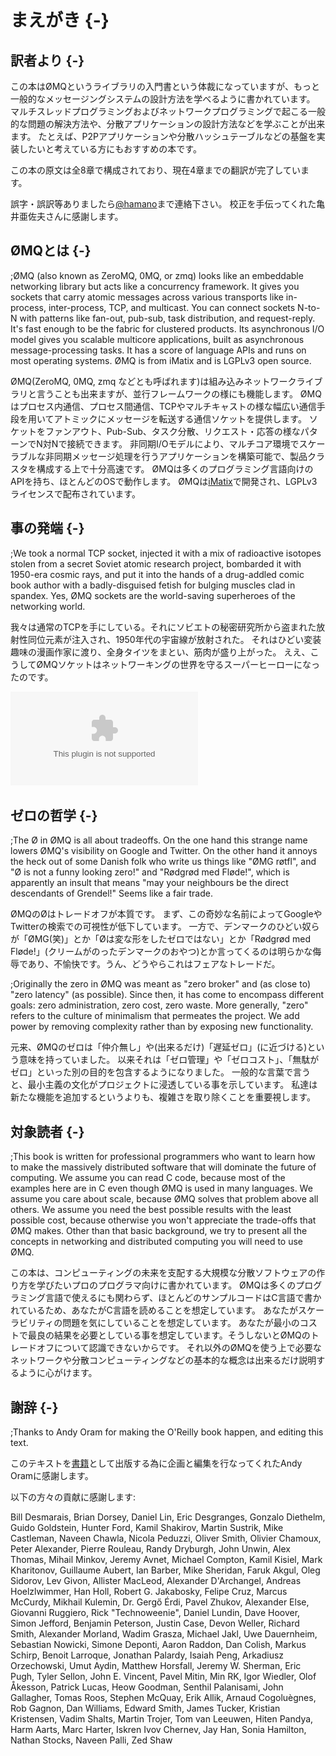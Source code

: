 # まえがき {-}

## 訳者より {-}
この本はØMQというライブラリの入門書という体裁になっていますが、もっと一般的なメッセージングシステムの設計方法を学べるように書かれています。
マルチスレッドプログラミングおよびネットワークプログラミングで起こる一般的な問題の解決方法や、分散アプリケーションの設計方法などを学ぶことが出来ます。
たとえば、P2Pアプリケーションや分散ハッシュテーブルなどの基盤を実装したいと考えている方にもおすすめの本です。

この本の原文は全8章で構成されており、現在4章までの翻訳が完了しています。

誤字・誤訳等ありましたら[\@hamano](https://twitter.com/hamano)まで連絡下さい。
校正を手伝ってくれた亀井亜佐夫さんに感謝します。

## ØMQとは {-}
;ØMQ (also known as ZeroMQ, 0MQ, or zmq) looks like an embeddable networking library but acts like a concurrency framework. It gives you sockets that carry atomic messages across various transports like in-process, inter-process, TCP, and multicast. You can connect sockets N-to-N with patterns like fan-out, pub-sub, task distribution, and request-reply. It's fast enough to be the fabric for clustered products. Its asynchronous I/O model gives you scalable multicore applications, built as asynchronous message-processing tasks. It has a score of language APIs and runs on most operating systems. ØMQ is from iMatix and is LGPLv3 open source.

ØMQ(ZeroMQ, 0MQ, zmq などとも呼ばれます)は組み込みネットワークライブラリと言うことも出来ますが、並行フレームワークの様にも機能します。
ØMQはプロセス内通信、プロセス間通信、TCPやマルチキャストの様な幅広い通信手段を用いてアトミックにメッセージを転送する通信ソケットを提供します。
ソケットをファンアウト、Pub-Sub、タスク分散、リクエスト・応答の様なパターンでN対Nで接続できます。
非同期I/Oモデルにより、マルチコア環境でスケーラブルな非同期メッセージ処理を行うアプリケーションを構築可能で、製品クラスタを構成する上で十分高速です。
ØMQは多くのプログラミング言語向けのAPIを持ち、ほとんどのOSで動作します。
ØMQは[iMatix](http://www.imatix.com/)で開発され、LGPLv3ライセンスで配布されています。

## 事の発端 {-}
;We took a normal TCP socket, injected it with a mix of radioactive isotopes stolen from a secret Soviet atomic research project, bombarded it with 1950-era cosmic rays, and put it into the hands of a drug-addled comic book author with a badly-disguised fetish for bulging muscles clad in spandex. Yes, ØMQ sockets are the world-saving superheroes of the networking world.

我々は通常のTCPを手にしている。それにソビエトの秘密研究所から盗まれた放射性同位元素が注入され、1950年代の宇宙線が放射された。
それはひどい変装趣味の漫画作家に渡り、全身タイツをまとい、筋肉が盛り上がった。
ええ、こうしてØMQソケットはネットワーキングの世界を守るスーパーヒーローになったのです。

![恐ろしいアクシデント](images/fig1.eps)

## ゼロの哲学 {-}
;The Ø in ØMQ is all about tradeoffs. On the one hand this strange name lowers ØMQ's visibility on Google and Twitter. On the other hand it annoys the heck out of some Danish folk who write us things like "ØMG røtfl", and "Ø is not a funny looking zero!" and "Rødgrød med Fløde!", which is apparently an insult that means "may your neighbours be the direct descendants of Grendel!" Seems like a fair trade.

ØMQのØはトレードオフが本質です。
まず、この奇妙な名前によってGoogleやTwitterの検索での可視性が低下しています。
一方で、デンマークのひどい奴らが「ØMG(笑)」とか「Øは変な形をしたゼロではない」とか「Rødgrød med Fløde!」(クリームがのったデンマークのおやつ)とか言ってくるのは明らかな侮辱であり、不愉快です。うん、どうやらこれはフェアなトレードだ。

;Originally the zero in ØMQ was meant as "zero broker" and (as close to) "zero latency" (as possible). Since then, it has come to encompass different goals: zero administration, zero cost, zero waste. More generally, "zero" refers to the culture of minimalism that permeates the project. We add power by removing complexity rather than by exposing new functionality.

元来、ØMQのゼロは「仲介無し」や(出来るだけ)「遅延ゼロ」(に近づける)という意味を持っていました。
以来それは「ゼロ管理」や「ゼロコスト」、「無駄がゼロ」といった別の目的を包含するようになりました。
一般的な言葉で言うと、最小主義の文化がプロジェクトに浸透している事を示しています。
私達は新たな機能を追加するというよりも、複雑さを取り除くことを重要視します。

## 対象読者 {-}
;This book is written for professional programmers who want to learn how to make the massively distributed software that will dominate the future of computing. We assume you can read C code, because most of the examples here are in C even though ØMQ is used in many languages. We assume you care about scale, because ØMQ solves that problem above all others. We assume you need the best possible results with the least possible cost, because otherwise you won't appreciate the trade-offs that ØMQ makes. Other than that basic background, we try to present all the concepts in networking and distributed computing you will need to use ØMQ.

この本は、コンピューティングの未来を支配する大規模な分散ソフトウェアの作り方を学びたいプロのプログラマ向けに書かれています。
ØMQは多くのプログラミング言語で使えるにも関わらず、ほとんどのサンプルコードはC言語で書かれているため、あなたがC言語を読めることを想定しています。
あなたがスケーラビリティの問題を気にしていることを想定しています。
あなたが最小のコストで最良の結果を必要としている事を想定しています。そうしないとØMQのトレードオフについて認識できないからです。
それ以外のØMQを使う上で必要なネットワークや分散コンピューティングなどの基本的な概念は出来るだけ説明するように心がけます。

## 謝辞 {-}
;Thanks to Andy Oram for making the O'Reilly book happen, and editing this text.

このテキストを[書籍](http://shop.oreilly.com/product/0636920026136.do)として出版する為に企画と編集を行なってくれたAndy Oramに感謝します。

以下の方々の貢献に感謝します:

Bill Desmarais, Brian Dorsey, Daniel Lin, Eric Desgranges, Gonzalo Diethelm, Guido Goldstein, Hunter Ford, Kamil Shakirov, Martin Sustrik, Mike Castleman, Naveen Chawla, Nicola Peduzzi, Oliver Smith, Olivier Chamoux, Peter Alexander, Pierre Rouleau, Randy Dryburgh, John Unwin, Alex Thomas, Mihail Minkov, Jeremy Avnet, Michael Compton, Kamil Kisiel, Mark Kharitonov, Guillaume Aubert, Ian Barber, Mike Sheridan, Faruk Akgul, Oleg Sidorov, Lev Givon, Allister MacLeod, Alexander D'Archangel, Andreas Hoelzlwimmer, Han Holl, Robert G. Jakabosky, Felipe Cruz, Marcus McCurdy, Mikhail Kulemin, Dr. Gergő Érdi, Pavel Zhukov, Alexander Else, Giovanni Ruggiero, Rick "Technoweenie", Daniel Lundin, Dave Hoover, Simon Jefford, Benjamin Peterson, Justin Case, Devon Weller, Richard Smith, Alexander Morland, Wadim Grasza, Michael Jakl, Uwe Dauernheim, Sebastian Nowicki, Simone Deponti, Aaron Raddon, Dan Colish, Markus Schirp, Benoit Larroque, Jonathan Palardy, Isaiah Peng, Arkadiusz Orzechowski, Umut Aydin, Matthew Horsfall, Jeremy W. Sherman, Eric Pugh, Tyler Sellon, John E. Vincent, Pavel Mitin, Min RK, Igor Wiedler, Olof Åkesson, Patrick Lucas, Heow Goodman, Senthil Palanisami, John Gallagher, Tomas Roos, Stephen McQuay, Erik Allik, Arnaud Cogoluègnes, Rob Gagnon, Dan Williams, Edward Smith, James Tucker, Kristian Kristensen, Vadim Shalts, Martin Trojer, Tom van Leeuwen, Hiten Pandya, Harm Aarts, Marc Harter, Iskren Ivov Chernev, Jay Han, Sonia Hamilton, Nathan Stocks, Naveen Palli, Zed Shaw

